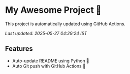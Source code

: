 # My Awesome Project 🚀

This project is automatically updated using GitHub Actions.

_Last updated: 2025-05-27 04:29:24 IST_

## Features
- Auto-update README using Python 🐍
- Auto Git push with GitHub Actions 🤖
